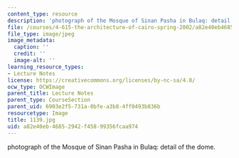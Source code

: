 ```yaml
---
content_type: resource
description: 'photograph of the Mosque of Sinan Pasha in Bulaq: detail of the dome.'
file: /courses/4-615-the-architecture-of-cairo-spring-2002/a82e40eb46852942f45899356fcaa974_1139.jpg
file_type: image/jpeg
image_metadata:
  caption: ''
  credit: ''
  image-alt: ''
learning_resource_types:
- Lecture Notes
license: https://creativecommons.org/licenses/by-nc-sa/4.0/
ocw_type: OCWImage
parent_title: Lecture Notes
parent_type: CourseSection
parent_uid: 6903e2f5-731a-0bfe-a3b8-4ff0493b836b
resourcetype: Image
title: 1139.jpg
uid: a82e40eb-4685-2942-f458-99356fcaa974
---
```

photograph of the Mosque of Sinan Pasha in Bulaq: detail of the dome.